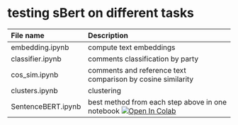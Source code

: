 # testing sBert on different tasks

| File name              | Description                     |
| :-------------------- | :------------------------------------------------- |
| embedding.ipynb | compute text embeddings |
| classifier.ipynb | comments classification by party |
| cos_sim.ipynb | comments and reference text comparison by cosine similarity |
| clusters.ipynb | clustering |
| SentenceBERT.ipynb | best method from each step above in one notebook <a href="https://colab.research.google.com/drive/1scGdPdq4bS1DFhphSRsL4GoHbfyMJ0gQ?usp=sharing" target="_parent"><img src="https://colab.research.google.com/assets/colab-badge.svg" alt="Open In Colab"/></a> |